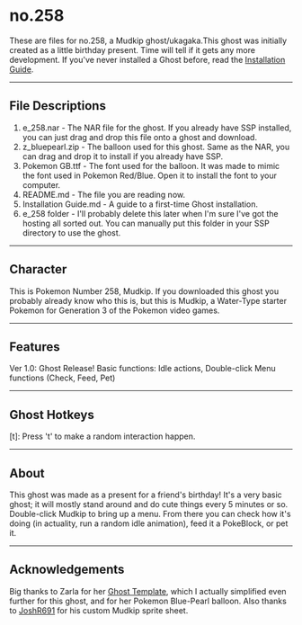 # no.258
These are files for no.258, a Mudkip ghost/ukagaka.This ghost was initially created as a little birthday present. Time will tell if it gets any more development. If you've never installed a Ghost before, read the [Installation Guide](https://github.com/gearedformusic/no.258/blob/master/Installation%20Guide.md#how-to-install).

-------------------
File Descriptions
-------------------

1) e_258.nar - The NAR file for the ghost. If you already have SSP installed, you can just drag and drop this file onto a ghost and download.
2) z_bluepearl.zip - The balloon used for this ghost. Same as the NAR, you can drag and drop it to install if you already have SSP.
3) Pokemon GB.ttf - The font used for the balloon. It was made to mimic the font used in Pokemon Red/Blue. Open it to install the font to your computer.
4) README.md - The file you are reading now.
5) Installation Guide.md - A guide to a first-time Ghost installation.
6) e_258 folder - I'll probably delete this later when I'm sure I've got the hosting all sorted out. You can manually put this folder in your SSP directory to use the ghost.

-------------------
Character
-------------------

This is Pokemon Number 258, Mudkip. If you downloaded this ghost you probably already know who this is, but this is Mudkip, a Water-Type starter Pokemon for Generation 3 of the Pokemon video games.


-------------------
Features
-------------------

Ver 1.0: Ghost Release! Basic functions: Idle actions, Double-click Menu functions (Check, Feed, Pet)


-------------------
Ghost Hotkeys
-------------------

[t]: Press 't' to make a random interaction happen. 

-------------------
About
-------------------

This ghost was made as a present for a friend's birthday! It's a very basic ghost; it will mostly stand around and do cute things every 5 minutes or so. 
Double-click Mudkip to bring up a menu. From there you can check how it's doing (in actuality, run a random idle animation), feed it a PokeBlock, or pet it.

-------------------
Acknowledgements
-------------------
Big thanks to Zarla for her [Ghost Template](http://www.ashido.com/ukagaka/walkthrough.html), which I actually simplified even further for this ghost, and for her Pokemon Blue-Pearl balloon.
Also thanks to [JoshR691](https://www.spriters-resource.com/submitter/JoshR691) for his custom Mudkip sprite sheet. 

